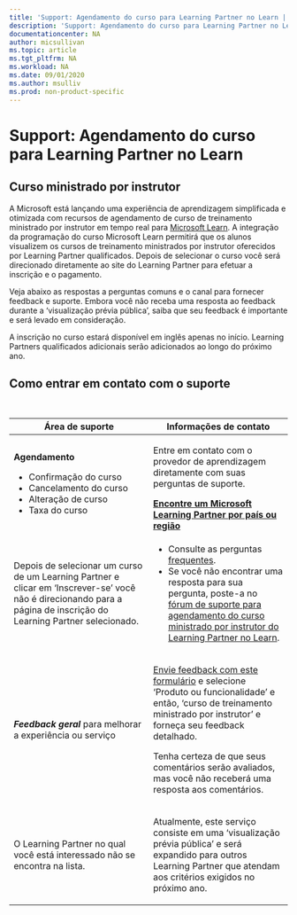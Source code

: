 ```yaml
---
title: 'Support: Agendamento do curso para Learning Partner no Learn | Microsoft Docs'
description: 'Support: Agendamento do curso para Learning Partner no Learn'
documentationcenter: NA 
author: micsullivan
ms.topic: article
ms.tgt_pltfrm: NA
ms.workload: NA
ms.date: 09/01/2020
ms.author: msulliv
ms.prod: non-product-specific
---
```

# Support: Agendamento do curso para Learning Partner no Learn

## Curso ministrado por instrutor 

A Microsoft está lançando uma experiência de aprendizagem simplificada e otimizada com recursos de agendamento de curso de treinamento ministrado por instrutor em tempo real para [Microsoft Learn](/learn/). A integração da programação do curso Microsoft Learn permitirá que os alunos visualizem os cursos de treinamento ministrados por instrutor oferecidos por Learning Partner qualificados. Depois de selecionar o curso você será direcionado diretamente ao site do Learning Partner para efetuar a inscrição e o pagamento.  

Veja abaixo as respostas a perguntas comuns e o canal para fornecer feedback e suporte. Embora você não receba uma resposta ao feedback durante a ‘visualização prévia pública’, saiba que seu feedback é importante e será levado em consideração.   

A inscrição no curso estará disponível em inglês apenas no início. Learning Partners qualificados adicionais serão adicionados ao longo do próximo ano. 

## Como entrar em contato com o suporte

<br/>
<div>
<table style="border:0px;">
	<tr>
      <th>Área de suporte</th>
      <th>Informações de contato</th>
    </tr>
    <tbody>
        <tr>
            <td>
                <p><strong>Agendamento</strong></p>
				<ul>
					<li>Confirmação do curso </li>
					<li>Cancelamento do curso</li>
					<li>Alteração de curso</li>
					<li>Taxa do curso</li>
				</ul>
            </td>
            <td>
            <p>Entre em contato com o provedor de aprendizagem diretamente com suas perguntas de suporte.</p>
            <a href="/learn/certifications/partners#find-a-microsoft-learning-partner-by-country"><strong>Encontre um Microsoft Learning Partner por país ou região</strong></a>
            </td>
        </tr>
        <tr>
            <td>
                <p>Depois de selecionar um curso de um Learning Partner e clicar em ‘Inscrever-se’ você não é direcionando para a página de inscrição do Learning Partner selecionado.</p>
			</td>
			<td>
				<ul>
					<li>Consulte as perguntas <a href="/learn/certifications/training-faq">frequentes</a>.</li>
					<li>Se você não encontrar uma resposta para sua pergunta, poste-a no <a href="https://trainingsupport.microsoft.com/en-us/iltvilt/forum">fórum de suporte para agendamento do curso ministrado por instrutor do Learning Partner no Learn</a>.
</li>
				</ul>
            </td>
        </tr>
        <tr>
            <td>
                <p><strong><em>Feedback geral</em></strong> para melhorar a experiência ou serviço </p>
            </td>
            <td>
                <p><a href="/learn/support/troubleshooting#report-feedback">Envie feedback com este formulário</a> e selecione ‘Produto ou funcionalidade’ e então, ‘curso de treinamento ministrado por instrutor’ e forneça seu feedback detalhado.</p>
				<p>Tenha certeza de que seus comentários serão avaliados, mas você não receberá uma resposta aos comentários.</p>
            </td>
        </tr>
        <tr>
            <td>
                <p>O Learning Partner no qual você está interessado não se encontra na lista.</p>
            </td>
            <td>
                <p>Atualmente, este serviço consiste em uma ‘visualização prévia pública’ e será expandido para outros Learning Partner que atendam aos critérios exigidos no próximo ano. </p>
            </td>
        </tr>
    </tbody>
</table>
</div>
